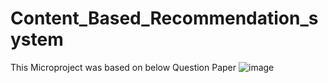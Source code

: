 # Content_Based_Recommendation_system

This Microproject was based on below Question Paper
![image](https://user-images.githubusercontent.com/92665255/182378786-8282ce55-9102-4a9d-8402-5e6c73962958.png)
